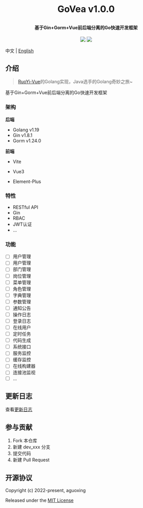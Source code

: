<h1 align="center" style="margin: 30px 0 30px; font-weight: bold;">GoVea v1.0.0</h1>
<h4 align="center">基于Gin+Gorm+Vue前后端分离的Go快速开发框架</h4>
<p align="center">
	<a href="https://github.com/aguoxing/go-vea"><img src="https://img.shields.io/badge/GoEva-v1.0.0-brightgreen.svg"></a>
	<a href="https://github.com/aguoxing/go-vea/blob/main/LICENSE"><img src="https://img.shields.io/github/license/mashape/apistatus.svg"></a>
</p>

中文 | [English](./README_en.md)

## 介绍

> [RuoYi-Vue](https://gitee.com/y_project/RuoYi-Vue)的Golang实现，Java选手的Golang奇妙之旅~

基于Gin+Gorm+Vue前后端分离的Go快速开发框架

### 架构

**后端**

- Golang v1.19
- Gin v1.8.1
- Gorm v1.24.0

**前端**

- Vite

- Vue3

- Element-Plus

### 特性

- RESTful API
- Gin
- RBAC
- JWT认证
- ...

### 功能

- [ ] 用户管理
- [ ] 用户管理
- [ ] 部门管理
- [ ] 岗位管理
- [ ] 菜单管理
- [ ] 角色管理
- [ ] 字典管理
- [ ] 参数管理
- [ ] 通知公告
- [ ] 操作日志
- [ ] 登录日志
- [ ] 在线用户
- [ ] 定时任务
- [ ] 代码生成
- [ ] 系统接口
- [ ] 服务监控
- [ ] 缓存监控
- [ ] 在线构建器
- [ ] 连接池监视
- [ ] ...

## 更新日志

查看[更新日志](./CHANGELOG.md)

## 参与贡献

1. Fork 本仓库
2. 新建 dev_xxx 分支
3. 提交代码
4. 新建 Pull Request

## 开源协议

Copyright (c) 2022-present, aguoxing

Released under the [MIT License](https://github.com/aguoxing/go-vea/blob/main/LICENSE)

